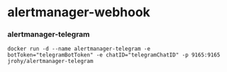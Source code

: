 # alertmanager-webhook
### alertmanager-telegram
`
docker run -d --name alertmanager-telegram -e botToken="telegramBotToken" -e chatID="telegramChatID" -p 9165:9165 jrohy/alertmanager-telegram
`